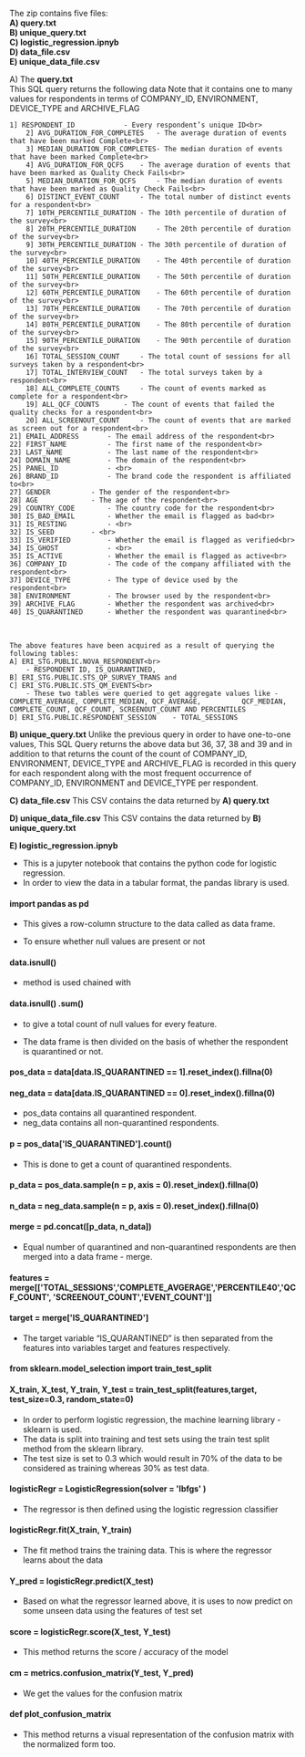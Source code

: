 
The zip contains five files:<br>
**A) query.txt <br>
B) unique_query.txt <br>
C) logistic_regression.ipnyb <br>
D) data_file.csv <br>
E) unique_data_file.csv** <br>
							
A) The **query.txt**  
This SQL query returns the following data
Note that it contains one to many values for respondents in terms of COMPANY_ID, ENVIRONMENT, DEVICE_TYPE and ARCHIVE_FLAG

	1] RESPONDENT_ID     		- Every respondent’s unique ID<br>
        2] AVG_DURATION_FOR_COMPLETES 	- The average duration of events that have been marked Complete<br>
        3] MEDIAN_DURATION_FOR_COMPLETES- The median duration of events that have been marked Complete<br>
        4] AVG_DURATION_FOR_QCFS   	- The average duration of events that have been marked as Quality Check Fails<br>
        5] MEDIAN_DURATION_FOR_QCFS  	- The median duration of events that have been marked as Quality Check Fails<br>
        6] DISTINCT_EVENT_COUNT 	- The total number of distinct events for a respondent<br>
        7] 10TH_PERCENTILE_DURATION	- The 10th percentile of duration of the survey<br>
        8] 20TH_PERCENTILE_DURATION 	- The 20th percentile of duration of the survey<br>
        9] 30TH_PERCENTILE_DURATION	- The 30th percentile of duration of the survey<br>
        10] 40TH_PERCENTILE_DURATION	- The 40th percentile of duration of the survey<br>
        11] 50TH_PERCENTILE_DURATION	- The 50th percentile of duration of the survey<br>
        12] 60TH_PERCENTILE_DURATION	- The 60th percentile of duration of the survey<br>
        13] 70TH_PERCENTILE_DURATION 	- The 70th percentile of duration of the survey<br>
        14] 80TH_PERCENTILE_DURATION	- The 80th percentile of duration of the survey<br>
        15] 90TH_PERCENTILE_DURATION 	- The 90th percentile of duration of the survey<br>
        16] TOTAL_SESSION_COUNT 	- The total count of sessions for all surveys taken by a respondent<br>
        17] TOTAL_INTERVIEW_COUNT 	- The total surveys taken by a respondent<br>
        18] ALL_COMPLETE_COUNTS		- The count of events marked as complete for a respondent<br>
        19] ALL_QCF_COUNTS		- The count of events that failed the quality checks for a respondent<br>
        20] ALL_SCREENOUT_COUNT		- The count of events that are marked as screen out for a respondent<br>
	21] EMAIL_ADDRESS		- The email address of the respondent<br>
	22] FIRST_NAME			- The first name of the respondent<br>
	23] LAST_NAME			- The last name of the respondent<br>
	24] DOMAIN_NAME			- The domain of the respondent<br>
	25] PANEL_ID			- <br>
	26] BRAND_ID			- The brand code the respondent is affiliated to<br>
	27] GENDER			- The gender of the respondent<br>
	28] AGE				- The age of the respondent<br>
	29] COUNTRY_CODE		- The country code for the respondent<br>
	30] IS_BAD_EMAIL		- Whether the email is flagged as bad<br>
	31] IS_RESTING			- <br>
	32] IS_SEED			- <br>
	33] IS_VERIFIED			- Whether the email is flagged as verified<br>
	34] IS_GHOST			- <br>
	35] IS_ACTIVE			- Whether the email is flagged as active<br>
	36] COMPANY_ID			- The code of the company affiliated with the respondent<br>
	37] DEVICE_TYPE			- The type of device used by the respondent<br>
	38] ENVIRONMENT			- The browser used by the respondent<br>
	39] ARCHIVE_FLAG		- Whether the respondent was archived<br>
	40] IS_QUARANTINED		- Whether the respondent was quarantined<br>
	
<br>

	The above features have been acquired as a result of querying the following tables:
	A] ERI_STG.PUBLIC.NOVA_RESPONDENT<br>	
		- RESPONDENT ID, IS_QUARANTINED, 
	B] ERI_STG.PUBLIC.STS_QP_SURVEY_TRANS and
	C] ERI_STG.PUBLIC.STS_QM_EVENTS<br>	
		- These two tables were queried to get aggregate values like - COMPLETE_AVERAGE, COMPLETE_MEDIAN, QCF_AVERAGE, 			QCF_MEDIAN, COMPLETE_COUNT, QCF_COUNT, SCREENOUT_COUNT AND PERCENTILES
	D] ERI_STG.PUBLIC.RESPONDENT_SESSION    - TOTAL_SESSIONS
	       


**B) unique_query.txt**
Unlike the previous query in order to have one-to-one values, 
This SQL Query returns the above data but 36, 37, 38 and 39 and in addition to that returns the count of the count of COMPANY_ID, ENVIRONMENT, DEVICE_TYPE and ARCHIVE_FLAG is recorded in this query for each respondent along with the most frequent occurrence of COMPANY_ID, ENVIRONMENT and DEVICE_TYPE per respondent.


**C) data_file.csv**
This CSV contains the data returned by **A) query.txt**

**D) unique_data_file.csv**
This CSV contains the data returned by **B) unique_query.txt**

**E) logistic_regression.ipnyb**

- This is a jupyter notebook that contains the python code for logistic regression.
- In order to view the data in a tabular format, the pandas library is used.
#### import pandas as pd 
- This gives a row-column structure to the data called as data frame.

- To ensure whether null values are present or not
#### data.isnull() 
- method is used chained with
#### data.isnull() .sum() 
- to give a total count of null values for every feature.



- The data frame is then divided on the basis of whether the respondent is quarantined or not.

#### pos_data = data[data.IS_QUARANTINED == 1].reset_index().fillna(0)
#### neg_data = data[data.IS_QUARANTINED == 0].reset_index().fillna(0)

- pos_data contains all quarantined  respondent. 
- neg_data contains all non-quarantined respondents.
#### p = pos_data['IS_QUARANTINED'].count()
- This is done to get a count of quarantined respondents.

#### p_data = pos_data.sample(n = p, axis = 0).reset_index().fillna(0)
#### n_data = neg_data.sample(n = p, axis = 0).reset_index().fillna(0)
#### merge = pd.concat([p_data, n_data])
- Equal number of quarantined and non-quarantined respondents are then merged into a data frame - merge.
#### features = merge[['TOTAL_SESSIONS','COMPLETE_AVGERAGE','PERCENTILE40','QCF_COUNT', 'SCREENOUT_COUNT','EVENT_COUNT']]
#### target = merge['IS_QUARANTINED']
  - The target variable “IS_QUARANTINED” is then separated from the features into variables target and features respectively.

#### from sklearn.model_selection import train_test_split
#### X_train, X_test, Y_train, Y_test = train_test_split(features,target, test_size=0.3, random_state=0)

 - In order to perform logistic regression, the machine learning library - sklearn is used.
 - The data is split into training and test sets using the train test split method from the sklearn library.
 - The test size is set to 0.3 which would result in 70% of the data to be considered as training whereas 30% as test data.

#### logisticRegr = LogisticRegression(solver = 'lbfgs' )
 - The regressor is then defined using the logistic regression classifier

#### logisticRegr.fit(X_train, Y_train)
 - The fit method trains the training data. This is where the regressor learns about the data
#### Y_pred = logisticRegr.predict(X_test)
 - Based on what the regressor learned above, it is uses to now predict on some unseen data using the features of test set

#### score = logisticRegr.score(X_test, Y_test)
 - This method returns the score / accuracy of the model

#### cm = metrics.confusion_matrix(Y_test, Y_pred)
- We get the values for the confusion matrix 

#### def plot_confusion_matrix
- This method returns a visual representation of the confusion matrix with the normalized form too.
